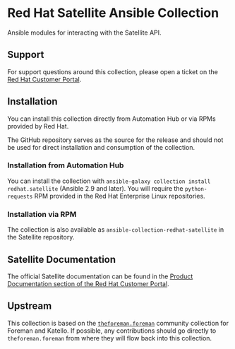 # Red Hat Satellite Ansible Collection

Ansible modules for interacting with the Satellite API.

## Support

For support questions around this collection, please open a ticket on the [Red Hat Customer Portal](https://access.redhat.com).

## Installation

You can install this collection directly from Automation Hub or via RPMs provided by Red Hat.

The GitHub repository serves as the source for the release and should not be used for direct installation and consumption of the collection.

### Installation from Automation Hub

You can install the collection with `ansible-galaxy collection install redhat.satellite` (Ansible 2.9 and later).
You will require the `python-requests` RPM provided in the Red Hat Enterprise Linux repositories.

### Installation via RPM

The collection is also available as `ansible-collection-redhat-satellite` in the Satellite repository.

## Satellite Documentation

The official Satellite documentation can be found in the [Product Documentation section of the Red Hat Customer Portal](https://access.redhat.com/documentation/en-us/red_hat_satellite/).

## Upstream

This collection is based on the [`theforeman.foreman`](https://github.com/theforeman/foreman-ansible-modules) community collection for Foreman and Katello.
If possible, any contributions should go directly to `theforeman.foreman` from where they will flow back into this collection.
